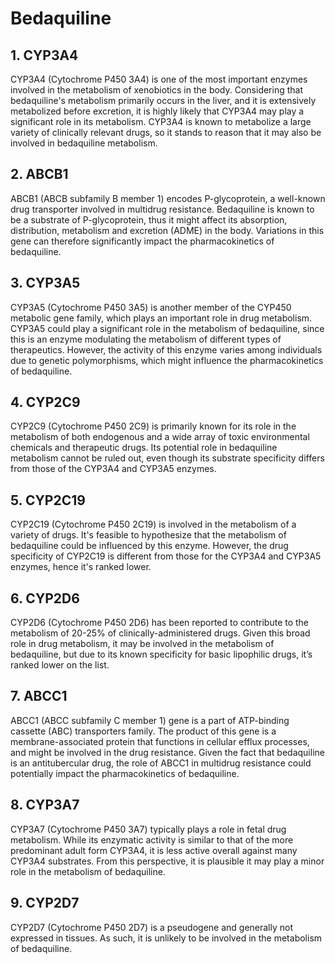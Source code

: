 # Bedaquiline
## 1. CYP3A4
CYP3A4 (Cytochrome P450 3A4) is one of the most important enzymes involved in the metabolism of xenobiotics in the body. Considering that bedaquiline's metabolism primarily occurs in the liver, and it is extensively metabolized before excretion, it is highly likely that CYP3A4 may play a significant role in its metabolism. CYP3A4 is known to metabolize a large variety of clinically relevant drugs, so it stands to reason that it may also be involved in bedaquiline metabolism.
## 2. ABCB1
ABCB1 (ABCB subfamily B member 1) encodes P-glycoprotein, a well-known drug transporter involved in multidrug resistance. Bedaquiline is known to be a substrate of P-glycoprotein, thus it might affect its absorption, distribution, metabolism and excretion (ADME) in the body. Variations in this gene can therefore significantly impact the pharmacokinetics of bedaquiline.
## 3. CYP3A5
CYP3A5 (Cytochrome P450 3A5) is another member of the CYP450 metabolic gene family, which plays an important role in drug metabolism. CYP3A5 could play a significant role in the metabolism of bedaquiline, since this is an enzyme modulating the metabolism of different types of therapeutics. However, the activity of this enzyme varies among individuals due to genetic polymorphisms, which might influence the pharmacokinetics of bedaquiline.
## 4. CYP2C9
CYP2C9 (Cytochrome P450 2C9) is primarily known for its role in the metabolism of both endogenous and a wide array of toxic environmental chemicals and therapeutic drugs. Its potential role in bedaquiline metabolism cannot be ruled out, even though its substrate specificity differs from those of the CYP3A4 and CYP3A5 enzymes.
## 5. CYP2C19
CYP2C19 (Cytochrome P450 2C19) is involved in the metabolism of a variety of drugs. It's feasible to hypothesize that the metabolism of bedaquiline could be influenced by this enzyme. However, the drug specificity of CYP2C19 is different from those for the CYP3A4 and CYP3A5 enzymes, hence it's ranked lower.
## 6. CYP2D6
CYP2D6 (Cytochrome P450 2D6) has been reported to contribute to the metabolism of 20-25% of clinically-administered drugs. Given this broad role in drug metabolism, it may be involved in the metabolism of bedaquiline, but due to its known specificity for basic lipophilic drugs, it’s ranked lower on the list.
## 7. ABCC1
ABCC1 (ABCC subfamily C member 1) gene is a part of ATP-binding cassette (ABC) transporters family. The product of this gene is a membrane-associated protein that functions in cellular efflux processes, and might be involved in the drug resistance. Given the fact that bedaquiline is an antitubercular drug, the role of ABCC1 in multidrug resistance could potentially impact the pharmacokinetics of bedaquiline.
## 8. CYP3A7
CYP3A7 (Cytochrome P450 3A7) typically plays a role in fetal drug metabolism. While its enzymatic activity is similar to that of the more predominant adult form CYP3A4, it is less active overall against many CYP3A4 substrates. From this perspective, it is plausible it may play a minor role in the metabolism of bedaquiline.
## 9. CYP2D7
CYP2D7 (Cytochrome P450 2D7) is a pseudogene and generally not expressed in tissues. As such, it is unlikely to be involved in the metabolism of bedaquiline.

